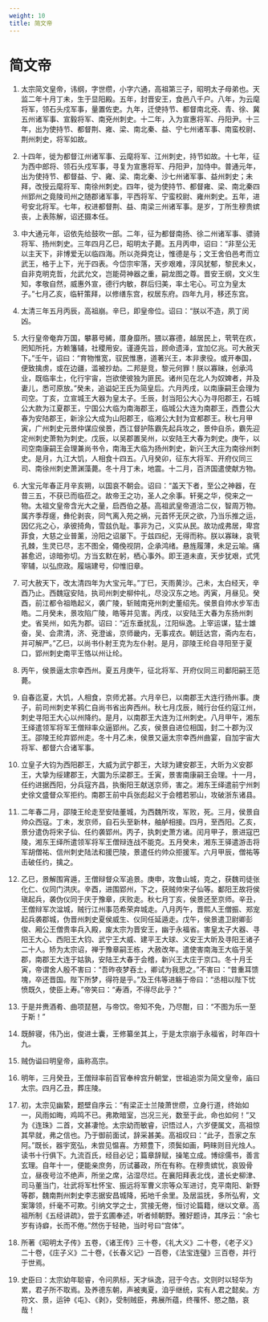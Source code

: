 ```yaml
---
weight: 10
title: 简文帝
---
```


# 简文帝

1. <span id="简文帝-1"></span>
太宗简文皇帝，讳纲，字世缵，小字六通，高祖第三子，昭明太子母弟也。天监二年十月丁未，生于显阳殿。五年，封晋安王，食邑八千户。八年，为云麾将军，领石头戍军事，量置佐吏。九年，迁使持节、都督南北兗、青、徐、冀五州诸军事、宣毅将军、南兗州刺史。十二年，入为宣惠将军、丹阳尹。十三年，出为使持节、都督荆、雍、梁、南北秦、益、宁七州诸军事、南蛮校尉、荆州刺史，将军如故。

2. <span id="简文帝-2"></span>
十四年，徙为都督江州诸军事、云麾将军、江州刺史，持节如故。十七年，征为西中郎将、领石头戍军事，寻复为宣惠将军、丹阳尹，加侍中。普通元年，出为使持节、都督益、宁、雍、梁、南北秦、沙七州诸军事、益州刺史；未拜，改授云麾将军、南徐州刺史。四年，徙为使持节、都督雍、梁、南北秦四州郢州之竟陵司州之随郡诸军事，平西将军、宁蛮校尉、雍州刺史。五年，进号安北将军。七年，权进都督荆、益、南梁三州诸军事。是岁，丁所生穆贵嫔丧，上表陈解，诏还摄本任。

3. <span id="简文帝-3"></span>
中大通元年，诏依先给鼓吹一部。二年，征为都督南扬、徐二州诸军事、骠骑将军、扬州刺史。三年四月乙巳，昭明太子薨。五月丙申，诏曰：“非至公无以主天下，非博爱无以临四海。所以尧舜克让，惟德是与；文王舍伯邑考而立武王，格于上下，光于四表。今岱宗牢落，天步艰难，淳风犹郁，黎民未乂，自非克明克哲，允武允文，岂能荷神器之重，嗣龙图之尊。晋安王纲，文义生知，孝敬自然，威惠外宣，德行内敏，群后归美，率土宅心。可立为皇太子。”七月乙亥，临轩策拜，以修缮东宫，权居东府。四年九月，移还东宫。

4. <span id="简文帝-4"></span>
太清三年五月丙辰，高祖崩。辛巳，即皇帝位。诏曰：“朕以不造，夙丁闵凶。

5. <span id="简文帝-5"></span>
大行皇帝奄弃万国，攀慕号絺，厝身靡所。猥以寡德，越居民上，茕茕在疚，罔知所托，方赖籓辅，社稷用安。谨遵先旨，顾命遗泽，宜加亿兆。可大赦天下。”壬午，诏曰：“育物惟宽，驭民惟惠，道著兴王，本非隶役。或开奉国，便致擒虏，或在边疆，滥被抄劫。二邦是竞，黎元何罪！朕以寡昧，创承鸿业，既临率土，化行宇宙，岂欲使彼独为匪民。诸州见在北人为奴婢者，并及妻儿，悉可原放。”癸未，追谥妃王氏为简皇后。六月丙戌，以南康嗣王会理为司空。丁亥，立宣城王大器为皇太子。壬辰，封当阳公大心为寻阳郡王，石城公大款为江夏郡王，宁国公大临为南海郡王，临城公大连为南郡王，西豊公大春为安陆郡王，新涂公大成为山阳郡王，临湘公大封为宜都郡王。秋七月甲寅，广州刺史元景仲谋应侯景，西江督护陈霸先起兵攻之，景仲自杀，霸先迎定州刺史萧勃为刺史。戊辰，以吴郡置吴州，以安陆王大春为刺史。庚午，以司空南康嗣王会理兼尚书令，南海王大临为扬州刺史，新兴王大庄为南徐州刺史。是月，九江大饥，人相食十四五。八月癸卯，征东大将军、开府仪同三司、南徐州刺史萧渊藻薨。冬十月丁未，地震。十二月，百济国遣使献方物。

6. <span id="简文帝-6"></span>
大宝元年春正月辛亥朔，以国哀不朝会。诏曰：“盖天下者，至公之神器，在昔三五，不获已而临莅之。故帝王之功，圣人之余事。轩冕之华，傥来之一物。太祖文皇帝含光大之量，启西伯之基。高祖武皇帝道洽二仪，智周万物。属齐季荐瘥，彝伦剥丧，同气离入苑之祸，元首怀无厌之欲，乃当乐推之运，因亿兆之心，承彼掎角，雪兹仇耻。事非为己，义实从民。故功成弗居，卑宫菲食，大慈之业普薰，汾阳之诏屡下。于兹四纪，无得而称。朕以寡昧，哀茕孔棘，生灵已尽，志不图全，僶俛视阴，企承鸿绪。悬旌履薄，未足云喻。痛甚愈迟，谅暗弥切。方当玄默在躬，栖心事外。即王道未直，天步犹艰，式凭宰辅，以弘庶政。履端建号，仰惟旧章。

7. <span id="简文帝-7"></span>
可大赦天下，改太清四年为大宝元年。”丁巳，天雨黄沙。己未，太白经天，辛酉乃止。西魏寇安陆，执司州刺史柳仲礼，尽没汉东之地。丙寅，月昼见。癸酉，前江都令祖皓起义，袭广陵，斩贼南兗州刺史董绍先。侯景自帅水步军击皓。二月癸未，景攻陷广陵，皓等并见害。丙戌，以安陆王大春为东扬州刺史。省吴州，如先为郡。诏曰：“近东垂扰乱，江阳纵逸。上宰运谋，猛士雄奋，吴、会肃清，济、兗澄谧，京师畿内，无事戎衣。朝廷达宫，斋内左右，并可解严。”乙巳，以尚书仆射王克为左仆射。是月，邵陵王纶自寻阳至于夏口，郢州刺史南平王恪以州让纶。

8. <span id="简文帝-8"></span>
丙午，侯景逼太宗幸西州。夏五月庚午，征北将军、开府仪同三司鄱阳嗣王范薨。

9. <span id="简文帝-9"></span>
自春迄夏，大饥，人相食，京师尤甚。六月辛巳，以南郡王大连行扬州事。庚子，前司州刺史羊鸦仁自尚书省出奔西州。秋七月戊辰，贼行台任约寇江州，刺史寻阳王大心以州降约。是月，以南郡王大连为江州刺史。八月甲午，湘东王绎遣领军将军王僧辩率众逼郢州。乙亥，侯景自进位相国，封二十郡为汉王。邵陵王纶弃郢州走。冬十月乙未，侯景又逼太宗幸西州曲宴，自加宇宙大将军、都督六合诸军事。

10. <span id="简文帝-10"></span>
立皇子大钧为西阳郡王，大威为武宁郡王，大球为建安郡王，大昕为义安郡王，大挚为绥建郡王，大圜为乐梁郡王。壬寅，景害南康嗣王会理。十一月，任约进据西阳，分兵寇齐昌，执衡阳王献送京师，害之。湘东王绎遣前宁州刺史徐文盛督众军拒约。南郡王前中兵张彪起义于会稽若邪山，攻破浙东诸县。

11. <span id="简文帝-11"></span>
二年春二月，邵陵王纶走至安陆董城，为西魏所攻，军败，死。三月，侯景自帅众西寇。丁未，发京师，自石头至新林，舳舻相接。四月，至西阳。乙亥，景分遣伪将宋子仙、任约袭郢州。丙子，执刺史萧方诸。闰月甲子，景进寇巴陵，湘东王绎所遣领军将军王僧辩连战不能克。五月癸未，湘东王驿遣游击将军胡僧祐、信州刺史陆法和援巴陵，景遣任约帅众拒援军。六月甲辰，僧祐等击破任约，擒之。

12. <span id="简文帝-12"></span>
乙巳，景解围宵遁，王僧辩督众军追景。庚申，攻鲁山城，克之，获魏司徒张化仁、仪同门洪庆。辛酉，进围郢州，下之，获贼帅宋子仙等。鄱阳王故将侯瑱起兵，袭伪仪同于庆于豫章，庆败走。秋七月丁亥，侯景还至京师。辛丑，王僧辩军次湓城，贼行江州事范希荣弃城走。八月丙午，晋熙人王僧振、郑宠起兵袭郡城，伪晋州刺史夏侯威生、仪同任延遁走。戊午，侯景遣卫尉卿彭俊、厢公王僧贵率兵入殿，废太宗为晋安王，幽于永福省。害皇太子大器、寻阳王大心、西阳王大钧、武宁王大威、建平王大球、义安王大昕及寻阳王诸子二十人。矫为太宗诏，禅于豫章嗣王栋，大赦改年。遣使害南海王大临于吴郡，南郡王大连于姑孰，安陆王大春于会稽，新兴王大庄于京口。冬十月壬寅，帝谓舍人殷不害曰：“吾昨夜梦吞土，卿试为我思之。”不害曰：“昔重耳馈塊，卒还晋国。陛下所梦，得符是乎。”及王伟等进觞于帝曰：“丞相以陛下忧愤既久，使臣上寿。”帝笑曰：“寿酒，不得尽此乎？”

13. <span id="简文帝-13"></span>
于是并赉酒肴、曲项琵琶，与帝饮。帝知不免，乃尽酣，曰：“不图为乐一至于斯！”

14. <span id="简文帝-14"></span>
既醉寝，伟乃出，俊进土囊，王修纂坐其上，于是太宗崩于永福省，时年四十九。

15. <span id="简文帝-15"></span>
贼伪谥曰明皇帝，庙称高宗。

16. <span id="简文帝-16"></span>
明年，三月癸丑，王僧辩率前百官奉梓宫升朝堂，世祖追崇为简文皇帝，庙曰太宗。四月乙丑，葬庄陵。

17. <span id="简文帝-17"></span>
初，太宗见幽絷，题壁自序云：“有梁正士兰陵萧世缵，立身行道，终始如一，风雨如晦，鸡鸣不已。弗欺暗室，岂况三光，数至于此，命也如何！”又为《连珠》二首，文甚凄怆。太宗幼而敏睿，识悟过人，六岁便属文，高祖惊其早就，弗之信也。乃于御前面试，辞采甚美。高祖叹曰：“此子，吾家之东阿。”既长，器宇宽弘，未尝见愠喜。方颊豊下，须鬓如画，眄睐则目光烛人。读书十行俱下。九流百氏，经目必记；篇章辞赋，操笔立成。博综儒书，善言玄理。自年十一，便能亲庶务，历试蕃政，所在有称。在穆贵嫔忧，哀毁骨立，昼夜号泣不绝声，所坐之席，沾湿尽烂。在襄阳拜表北伐，遣长史柳津、司马董当门，壮武将军杜怀宝、振远将军曹义宗等众军进讨，克平南阳、新野等郡，魏南荆州刺史李志据安昌城降，拓地千余里。及居监抚，多所弘宥，文案簿领，纤毫不可欺。引纳文学之士，赏接无倦，恒讨论篇籍，继以文章。高祖所制《五经讲疏》，尝于玄圃奉述，听者倾朝野。雅好题诗，其序云：“余七岁有诗癖，长而不倦。”然伤于轻艳，当时号曰“宫体”。

18. <span id="简文帝-18"></span>
所著《昭明太子传》五卷，《诸王传》三十卷，《礼大义》二十卷，《老子义》二十卷，《庄子义》二十卷，《长春义记》一百卷，《法宝连璧》三百卷，并行于世焉。

19. <span id="简文帝-19"></span>
史臣曰：太宗幼年聪睿，令问夙标，天才纵逸，冠于今古。文则时以轻华为累，君子所不取焉。及养德东朝，声被夷夏，洎乎继统，实有人君之懿矣。方符文、景，运钟《屯》、《剥》，受制贼臣，弗展所蕴，终罹怀、愍之酷，哀哉！
